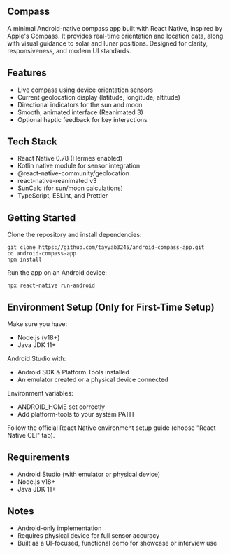 ## Compass
A minimal Android-native compass app built with React Native, inspired by Apple's Compass. It provides real-time orientation and location data, along with visual guidance to solar and lunar positions. Designed for clarity, responsiveness, and modern UI standards.


## Features
- Live compass using device orientation sensors
- Current geolocation display (latitude, longitude, altitude)
- Directional indicators for the sun and moon
- Smooth, animated interface (Reanimated 3)
- Optional haptic feedback for key interactions

## Tech Stack
- React Native 0.78 (Hermes enabled)
- Kotlin native module for sensor integration
- @react-native-community/geolocation
- react-native-reanimated v3
- SunCalc (for sun/moon calculations)
- TypeScript, ESLint, and Prettier


## Getting Started
Clone the repository and install dependencies:
```
git clone https://github.com/tayyab3245/android-compass-app.git
cd android-compass-app
npm install
```
Run the app on an Android device:
```
npx react-native run-android
```


## Environment Setup (Only for First-Time Setup)

Make sure you have:
- Node.js (v18+)
- Java JDK 11+

Android Studio with:
- Android SDK & Platform Tools installed
- An emulator created or a physical device connected

Environment variables:
- ANDROID_HOME set correctly
- Add platform-tools to your system PATH

Follow the official React Native environment setup guide (choose "React Native CLI" tab).


## Requirements
- Android Studio (with emulator or physical device)
- Node.js v18+
- Java JDK 11+


## Notes
- Android-only implementation
- Requires physical device for full sensor accuracy
- Built as a UI-focused, functional demo for showcase or interview use